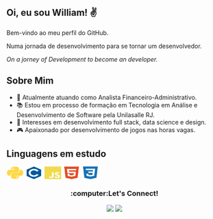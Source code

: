 
## Oi, eu sou William! :v:

<p>Bem-vindo ao meu perfil do GitHub.</p>

Numa jornada de desenvolvimento para se tornar um desenvolvedor.

_On a jorney of Development to become an developer._


## Sobre Mim

- 💼 Atualmente atuando como Analista Financeiro-Administrativo.
- 📚 Estou em processo de formação em Tecnologia em Análise e Desenvolvimento de Software pela Unilasalle RJ.
- 🚀 Interesses em desenvolvimento full stack, data science e design.
- 🎮 Apaixonado por desenvolvimento de jogos nas horas vagas.

## Linguagens em estudo
  
<div align="left">
    <img align="center" height="30" width="40" src="https://raw.githubusercontent.com/devicons/devicon/master/icons/python/python-plain.svg">
    <img align="center" height="30" width="40" src="https://raw.githubusercontent.com/devicons/devicon/master/icons/c/c-plain.svg">
    <img align="center" height="30" width="40" src="https://raw.githubusercontent.com/devicons/devicon/master/icons/javascript/javascript-plain.svg">
    <img align="center" height="30" width="40" src="https://raw.githubusercontent.com/devicons/devicon/master/icons/html5/html5-plain.svg">
    <img align="center" height="30" width="40" src="https://raw.githubusercontent.com/devicons/devicon/master/icons/css3/css3-plain.svg">
  </div>



<div align="center"> <h3>:computer:Let's Connect!</h3> </div>


<div align="center">
    <a href="[https://www.linkedin.com/in/wesley-silva-229724208/](https://www.linkedin.com/in/william-freire-wang-53b72128a/)" target="_blank"><img src="https://img.shields.io/badge/-LinkedIn-%230077B5?style=for-the-badge&logo=linkedin&logoColor=white" target="_blank"></a>
    <a href = "mailto:william.wang_dev@outlook.com"><img src="https://img.shields.io/badge/-Email-%23333?style=for-the-badge&logo=gmail&logoColor=white" target="_blank">   </a>
</div>      


